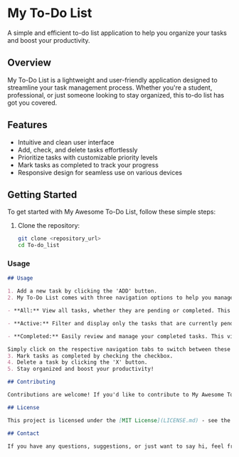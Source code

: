 # My To-Do List

A simple and efficient to-do list application to help you organize your tasks and boost your productivity.

## Overview

My To-Do List is a lightweight and user-friendly application designed to streamline your task management process. Whether you're a student, professional, or just someone looking to stay organized, this to-do list has got you covered.

## Features

- Intuitive and clean user interface
- Add, check, and delete tasks effortlessly
- Prioritize tasks with customizable priority levels
- Mark tasks as completed to track your progress
- Responsive design for seamless use on various devices

## Getting Started

To get started with My Awesome To-Do List, follow these simple steps:

1. Clone the repository:
   ```bash
   git clone <repository_url>
   cd To-do_list


### Usage
```markdown
## Usage

1. Add a new task by clicking the 'ADD' button.
2. My To-Do List comes with three navigation options to help you manage your tasks efficiently:

- **All:** View all tasks, whether they are pending or completed. This option provides a comprehensive overview of your to-do list.

- **Active:** Filter and display only the tasks that are currently pending or active. It's a quick way to focus on what still needs your attention.

- **Completed:** Easily review and manage your completed tasks. This view allows you to see what you've accomplished and helps you stay organized.

Simply click on the respective navigation tabs to switch between these views and tailor your task management experience to your specific needs.
3. Mark tasks as completed by checking the checkbox.
4. Delete a task by clicking the 'X' button.
5. Stay organized and boost your productivity!

## Contributing

Contributions are welcome! If you'd like to contribute to My Awesome To-Do List, please follow our [contribution guidelines](CONTRIBUTING.md) and submit a pull request. Let's make task management even better together!

## License

This project is licensed under the [MIT License](LICENSE.md) - see the LICENSE.md file for details.

## Contact

If you have any questions, suggestions, or just want to say hi, feel free to reach out at [jeromestephanie0@gmail.com, stephaniejerom6@gmail.com](mailto:jeromestephanie0@gmail.com, stephaniejerom6@gmail.com).

